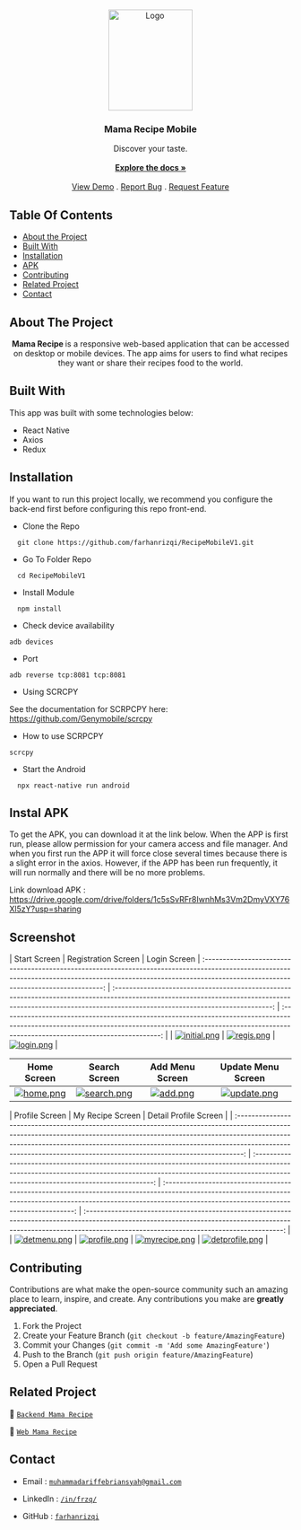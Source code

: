 <br/>
<p align="center">
  <a href="https://github.com/farhanrizqi/RecipeMobileV1">
    <img src="https://res.cloudinary.com/ddrecezrk/image/upload/v1696753518/recipe/readme/logoMamaRecipe_pfwq27.png" alt="Logo" width="150" height="180">
  </a>

  <h3 align="center">Mama Recipe Mobile</h3>

  <p align="center">
    Discover your taste.
    <br/>
    <br/>
    <a href="https://github.com/farhanrizqi/RecipeMobileV1"><strong>Explore the docs »</strong></a>
    <br/>
    <br/>
    <a href="https://github.com/farhanrizqi/RecipeMobileV1">View Demo</a>
    .
    <a href="https://github.com/farhanrizqi/RecipeMobileV1/issues">Report Bug</a>
    .
    <a href="https://github.com/farhanrizqi/RecipeMobileV1/issues">Request Feature</a>
  </p>
</p>

## Table Of Contents

- [About the Project](#about-the-project)
- [Built With](#built-with)
- [Installation](#installation)
- [APK](#instal-apk)
- [Contributing](#contributing)
- [Related Project](#related-project)
- [Contact](#contact)

## About The Project

<p align="center">
  <b>
    Mama Recipe
  </b>
   is a responsive web-based application that can be accessed on desktop or mobile devices. The app aims for users to find what recipes they want or share their recipes food to the world.

</p>

## Built With

This app was built with some technologies below:

- React Native
- Axios
- Redux

## Installation

If you want to run this project locally, we recommend you configure the back-end first before configuring this repo front-end.

- Clone the Repo

```
  git clone https://github.com/farhanrizqi/RecipeMobileV1.git
```

- Go To Folder Repo

```
  cd RecipeMobileV1
```

- Install Module

```
  npm install
```

- Check device availability

```
adb devices
```

- Port

```
adb reverse tcp:8081 tcp:8081
```

- Using SCRCPY

See the documentation for SCRPCPY here: https://github.com/Genymobile/scrcpy

- How to use SCRPCPY

```
scrcpy
```

- Start the Android

```
  npx react-native run android
```

## Instal APK

To get the APK, you can download it at the link below. When the APP is first run, please allow permission for your camera access and file manager. And when you first run the APP it will force close several times because there is a slight error in the axios. However, if the APP has been run frequently, it will run normally and there will be no more problems.

Link download APK :
https://drive.google.com/drive/folders/1c5sSvRFr8IwnhMs3Vm2DmyVXY76Xl5zY?usp=sharing

## Screenshot

| Start Screen | Registration Screen | Login Screen | :--------------------------------------------------------------------------------------------------------------------------------------------------------------------------------------------------------------: | :--------------------------------------------------------------------------------------------------------------------------------------------------------------------------------------------------------: | :--------------------------------------------------------------------------------------------------------------------------------------------------------------------------------------------------------: |
| [![initial.png](https://res.cloudinary.com/ddrecezrk/image/upload/v1700060201/recipe/readme/initial_fwaezv.jpg)](https://res.cloudinary.com/ddrecezrk/image/upload/v1700060201/recipe/readme/initial_fwaezv.jpg) | [![regis.png](https://res.cloudinary.com/ddrecezrk/image/upload/v1700060170/recipe/readme/regis_wx1xla.jpg)](https://res.cloudinary.com/ddrecezrk/image/upload/v1700060170/recipe/readme/regis_wx1xla.jpg) | [![login.png](https://res.cloudinary.com/ddrecezrk/image/upload/v1700060181/recipe/readme/login_ktiuyc.jpg)](https://res.cloudinary.com/ddrecezrk/image/upload/v1700060181/recipe/readme/login_ktiuyc.jpg) |

|                                                                                               Home Screen                                                                                               |                                                                                                 Search Screen                                                                                                 |                                                                                           Add Menu Screen                                                                                            |                                                                                              Update Menu Screen                                                                                               |
| :-----------------------------------------------------------------------------------------------------------------------------------------------------------------------------------------------------: | :-----------------------------------------------------------------------------------------------------------------------------------------------------------------------------------------------------------: | :--------------------------------------------------------------------------------------------------------------------------------------------------------------------------------------------------: | :-----------------------------------------------------------------------------------------------------------------------------------------------------------------------------------------------------------: |
| [![home.png](https://res.cloudinary.com/ddrecezrk/image/upload/v1700060211/recipe/readme/home_zsfnay.jpg)](https://res.cloudinary.com/ddrecezrk/image/upload/v1700060211/recipe/readme/home_zsfnay.jpg) | [![search.png](https://res.cloudinary.com/ddrecezrk/image/upload/v1700060232/recipe/readme/search_p2uqiw.jpg)](https://res.cloudinary.com/ddrecezrk/image/upload/v1700060232/recipe/readme/search_p2uqiw.jpg) | [![add.png](https://res.cloudinary.com/ddrecezrk/image/upload/v1700060233/recipe/readme/add_xzcf1a.jpg)](https://res.cloudinary.com/ddrecezrk/image/upload/v1700060233/recipe/readme/add_xzcf1a.jpg) | [![update.png](https://res.cloudinary.com/ddrecezrk/image/upload/v1700060207/recipe/readme/update_ybhon4.jpg)](https://res.cloudinary.com/ddrecezrk/image/upload/v1700060207/recipe/readme/update_ybhon4.jpg) |

|                                                                                                                                                        Profile Screen                                                                                                                                                        |                                                                                                 My Recipe Screen                                                                                                 |                                                                                                Detail Profile Screen                                                                                                |
| :--------------------------------------------------------------------------------------------------------------------------------------------------------------------------------------------------------------------------------------------------------------------------------------------------------------------------: | :--------------------------------------------------------------------------------------------------------------------------------------------------------------------------------------------------------------: | :-----------------------------------------------------------------------------------------------------------------------------------------------------------------------------------------------------------------: | :-------------------------------------------------------------------------------------------------------------------------------------------------------------------------------------------------------------------: |
| [![detmenu.png](https://res.cloudinary.com/dcpi3m2up/image/upload/v1695713739/samples/Recipe/mobile/Screenshot_2023-09-19-19-59-46-523_com.recipemobilev1_cjrwxo.jpg)](https://res.cloudinary.com/dcpi3m2up/image/upload/v1695713739/samples/Recipe/mobile/Screenshot_2023-09-19-19-59-46-523_com.recipemobilev1_cjrwxo.jpg) | [![profile.png](https://res.cloudinary.com/ddrecezrk/image/upload/v1700060213/recipe/readme/profile_fzhkwo.jpg)](https://res.cloudinary.com/ddrecezrk/image/upload/v1700060213/recipe/readme/profile_fzhkwo.jpg) | [![myrecipe.png](https://res.cloudinary.com/ddrecezrk/image/upload/v1700060194/recipe/readme/myrecipe_oxciut.jpg)](https://res.cloudinary.com/ddrecezrk/image/upload/v1700060194/recipe/readme/myrecipe_oxciut.jpg) | [![detprofile.png](https://res.cloudinary.com/ddrecezrk/image/upload/v1700060173/recipe/readme/profile2_r5qhml.jpg)](https://res.cloudinary.com/ddrecezrk/image/upload/v1700060173/recipe/readme/profile2_r5qhml.jpg) |

## Contributing

Contributions are what make the open-source community such an amazing place to learn, inspire, and create. Any contributions you make are **greatly appreciated**.

1. Fork the Project
2. Create your Feature Branch (`git checkout -b feature/AmazingFeature`)
3. Commit your Changes (`git commit -m 'Add some AmazingFeature'`)
4. Push to the Branch (`git push origin feature/AmazingFeature`)
5. Open a Pull Request

## Related Project

:rocket: [`Backend Mama Recipe`](https://github.com/farhanrizqi/recipev2)

:rocket: [`Web Mama Recipe`](https://github.com/farhanrizqi/RecipeWEBV3)

<!-- :rocket: [`Install Mama Recipe Mobile APK`](https://drive.google.com/drive/folders/1Z31nBEuJ2Tj0zEAMYCUsL7hJyQfuGmIy) -->

## Contact

- Email : [`muhammadariffebriansyah@gmail.com`](mailto:farhanrizqi.am@gmail.com)

- LinkedIn : [`/in/frzq/`](https://www.linkedin.com/in/frzq/)

- GitHub : [`farhanrizqi`](https://github.com/farhanrizqi)
